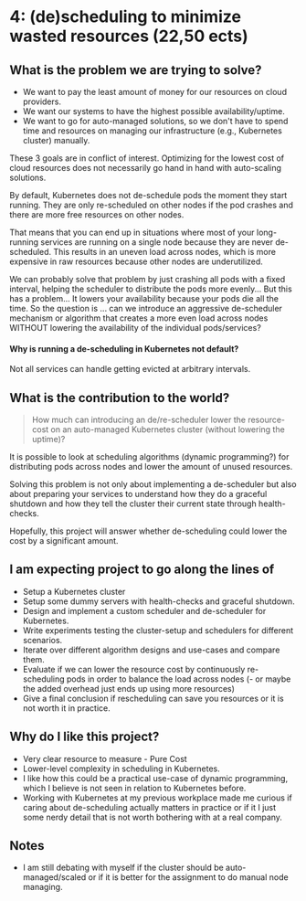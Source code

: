 # 4: (de)scheduling to minimize wasted resources (22,50 ects)
## What is the problem we are trying to solve?

- We want to pay the least amount of money for our resources on cloud providers.
- We want our systems to have the highest possible availability/uptime.
- We want to go for auto-managed solutions, so we don't have to spend time and resources on managing our infrastructure (e.g., Kubernetes cluster) manually.

These 3 goals are in conflict of interest. Optimizing for the lowest cost of cloud resources does not necessarily go hand in hand with auto-scaling solutions. 

By default, Kubernetes does not de-schedule pods the moment they start running. They are only re-scheduled on other nodes if the pod crashes and there are more free resources on other nodes.

That means that you can end up in situations where most of your long-running services are running on a single node because they are never de-scheduled.
This results in an uneven load across nodes, which is more expensive in raw resources because other nodes are underutilized. 

We can probably solve that problem by just crashing all pods with a fixed interval, helping the scheduler to distribute the pods more evenly... But this has a problem... It lowers your availability because your pods die all the time. So the question is ... can we introduce an aggressive de-scheduler mechanism or algorithm that creates a more even load across nodes WITHOUT lowering the availability of the individual pods/services?

#### Why is running a de-scheduling in Kubernetes not default?
Not all services can handle getting evicted at arbitrary intervals. 

## What is the contribution to the world?

> How much can introducing an de/re-scheduler lower the resource-cost on an auto-managed Kubernetes cluster (without lowering the uptime)? 

It is possible to look at scheduling algorithms (dynamic programming?) for distributing pods across nodes and lower the amount of unused resources.

Solving this problem is not only about implementing a de-scheduler but also about preparing your services to understand how they do a graceful shutdown and how they tell the cluster their current state through health-checks.

Hopefully, this project will answer whether de-scheduling could lower the cost by a significant amount. 

## I am expecting project to go along the lines of
- Setup a Kubernetes cluster
- Setup some dummy servers with health-checks and graceful shutdown.
- Design and implement a custom scheduler and de-scheduler for Kubernetes. 
- Write experiments testing the cluster-setup and schedulers for different scenarios.
- Iterate over different algorithm designs and use-cases and compare them.
- Evaluate if we can lower the resource cost by continuously re-scheduling pods in order to balance the load across nodes (- or maybe the added overhead just ends up using more resources)
- Give a final conclusion if rescheduling can save you resources or it is not worth it in practice. 

## Why do I like this project?
- Very clear resource to measure - Pure Cost
- Lower-level complexity in scheduling in Kubernetes.
- I like how this could be a practical use-case of dynamic programming, which I believe is not seen in relation to Kubernetes before. 
- Working with Kubernetes at my previous workplace made me curious if caring about de-scheduling actually matters in practice or if it I just some nerdy detail that is not worth bothering with at a real company.

## Notes
- I am still debating with myself if the cluster should be auto-managed/scaled or if it is better for the assignment to do manual node managing. 
